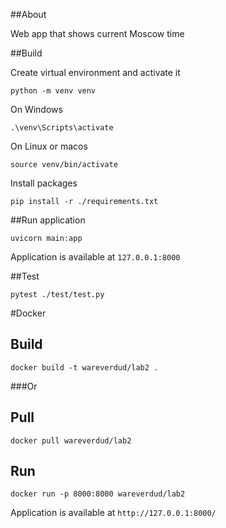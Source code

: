 ##About

Web app that shows current Moscow time

##Build

Create virtual environment and activate it

`python -m venv venv`

On Windows

`.\venv\Scripts\activate`

On Linux or macos

`source venv/bin/activate`

Install packages

`pip install -r ./requirements.txt`


##Run application

`uvicorn main:app`

Application is available at `127.0.0.1:8000`

##Test

`pytest ./test/test.py`

#Docker

## Build

`docker build -t wareverdud/lab2 .`

###Or

## Pull

`docker pull wareverdud/lab2`

## Run

`docker run -p 8000:8000 wareverdud/lab2`

Application is available at `http://127.0.0.1:8000/`